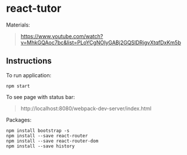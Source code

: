 # react-tutor

Materials:
> https://www.youtube.com/watch?v=MhkGQAoc7bc&list=PLoYCgNOIyGABj2GQSlDRjgvXtqfDxKm5b

## Instructions

To run application:
```
npm start
```

To see page with status bar:
> http://localhost:8080/webpack-dev-server/index.html

Packages:
```
npm install bootstrap -s
npm install --save react-router
npm install --save react-router-dom
npm install --save history
```
